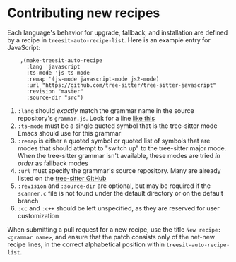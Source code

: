 # Contributing new recipes

Each language's behavior for upgrade, fallback, and installation are defined by
a recipe in `treesit-auto-recipe-list`.  Here is an example entry for
JavaScript:

```elisp
    ,(make-treesit-auto-recipe
      :lang 'javascript
      :ts-mode 'js-ts-mode
      :remap '(js-mode javascript-mode js2-mode)
      :url "https://github.com/tree-sitter/tree-sitter-javascript"
      :revision "master"
      :source-dir "src")
```

1. `:lang` should *exactly* match the grammar name in the source repository's
   `grammar.js`.  Look for a line [like
   this](https://github.com/tree-sitter/tree-sitter-python/blob/9e53981ec31b789ee26162ea335de71f02186003/grammar.js#L28)
2. `:ts-mode` must be a single quoted symbol that is the tree-sitter mode Emacs
   should use for this grammar
3. `:remap` is either a quoted symbol or quoted list of symbols that are modes
   that should attempt to "switch up" to the tree-sitter major mode.  When the
   tree-sitter grammar isn't available, these modes are tried *in order* as
   fallback modes
4. `:url` must specify the grammar's source repository.  Many are already listed
   on the [tree-sitter GitHub](https://github.com/tree-sitter)
5. `:revision` and `:source-dir` are optional, but may be required if the
   `scanner.c` file is not found under the default directory or on the default
   branch
6. `:cc` and `:c++` should be left unspecified, as they are reserved for user
   customization

When submitting a pull request for a new recipe, use the title `New recipe:
<grammar name>`, and ensure that the patch consists only of the net-new recipe
lines, in the correct alphabetical position within `treesit-auto-recipe-list`.
